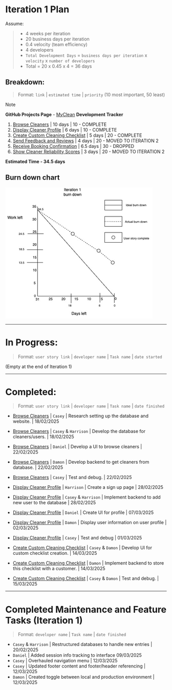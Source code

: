 # Iteration 1 Plan

Assume:
> - 4 weeks per iteration  
> - 20 business days per iteration  
> - 0.4 velocity (team efficiency)  
> - 4 developers  
> - `Total Development Days` = `business days per iteration` x `velocity` x `number of developers`  
> - Total = 20 x 0.45 x 4 = 36 days  

## Breakdown:
> Format: `link` | `estimated time` | `priority` (10 most important, 50 least)

> [!Note]
> **GitHub Projects Page** - [MyClean](https://github.com/users/Casey-Summers/projects/1) **Development Tracker**

1. [Browse Cleaners](/user_stories/user_story_browse_cleaners.md) | 10 days | 10 - COMPLETE  
2. [Display Cleaner Profile](/user_stories/user_story_display_cleaner_profile.md) | 6 days | 10 - COMPLETE  
3. [Create Custom Cleaning Checklist](/user_stories/user_story_create_custom_cleaning_checklist.md) | 5 days | 20 - COMPLETE  
4. [Send Feedback and Reviews](/user_stories/user_story_send_feedback_and_reviews.md) | 4 days | 20 - MOVED TO ITERATION 2  
5. [Receive Booking Confirmation](/user_stories/user_story_receive_booking_confirmation.md) | 6.5 days | 30 - DROPPED  
6. [Show Cleaner Reliability Scores](/user_stories/user_story_show_cleaner_reliability_scores.md) | 3 days | 20 - MOVED TO ITERATION 2  

**Estimated Time - 34.5 days**

## Burn down chart
![Burn down chart](/iterations/images/iteration_1_burn_down_1.jpg)

---

# In Progress:
> Format: `user story link` | `developer name` | `Task name` | `date started`

(Empty at the end of Iteration 1)

---

# Completed:
> Format: `user story link` | `developer name` | `Task name` | `date finished`

* [Browse Cleaners](https://github.com/harrisonroufos/CP3407-EXT-GROUP-PROJECT/blob/main/user_stories/user_story_browse_cleaners.md) | `Casey` | Research setting up the database and website. | 18/02/2025  
* [Browse Cleaners](https://github.com/harrisonroufos/CP3407-EXT-GROUP-PROJECT/blob/main/user_stories/user_story_browse_cleaners.md) | `Casey` & `Harrison` | Develop the database for cleaners/users. | 18/02/2025  
* [Browse Cleaners](https://github.com/harrisonroufos/CP3407-EXT-GROUP-PROJECT/blob/main/user_stories/user_story_browse_cleaners.md) | `Daniel` | Develop a UI to browse cleaners | 22/02/2025  
* [Browse Cleaners](https://github.com/harrisonroufos/CP3407-EXT-GROUP-PROJECT/blob/main/user_stories/user_story_browse_cleaners.md) | `Damon` | Develop backend to get cleaners from database. | 22/02/2025  
* [Browse Cleaners](https://github.com/harrisonroufos/CP3407-EXT-GROUP-PROJECT/blob/main/user_stories/user_story_browse_cleaners.md) | `Casey` | Test and debug. | 22/02/2025  

* [Display Cleaner Profile](user_stories/user_story_display_cleaner_profile.md) | `Harrison` | Create a sign up page | 28/02/2025  
* [Display Cleaner Profile](user_stories/user_story_display_cleaner_profile.md) | `Casey` & `Harrison` | Implement backend to add new user to the database | 28/02/2025  
* [Display Cleaner Profile](user_stories/user_story_display_cleaner_profile.md) | `Daniel` | Create UI for profile | 07/03/2025  
* [Display Cleaner Profile](user_stories/user_story_display_cleaner_profile.md) | `Damon` | Display user information on user profile | 02/03/2025  
* [Display Cleaner Profile](user_stories/user_story_display_cleaner_profile.md) | `Casey` | Test and debug | 01/03/2025  

* [Create Custom Cleaning Checklist](user_stories/user_story_create_custom_cleaning_checklist.md) | `Casey` & `Damon` | Develop UI for custom checklist creation. | 14/03/2025  
* [Create Custom Cleaning Checklist](user_stories/user_story_create_custom_cleaning_checklist.md) | `Damon` | Implement backend to store this checklist with a customer. | 14/03/2025  
* [Create Custom Cleaning Checklist](user_stories/user_story_create_custom_cleaning_checklist.md) | `Casey` & `Damon` | Test and debug. | 15/03/2025  

---

# Completed Maintenance and Feature Tasks (Iteration 1)
> Format: `developer name` | `Task name` | `date finished`

* `Casey` & `Harrison` | Restructured databases to handle new entries | 20/02/2025
* `Daniel` | Added session info tracking to interface 09/03/2025
* `Casey` | Overhauled navigation menu | 12/03/2025  
* `Casey` | Updated footer content and footer/header referencing | 12/03/2025
* `Damon` | Created toggle between local and production environment | 12/03/2025
